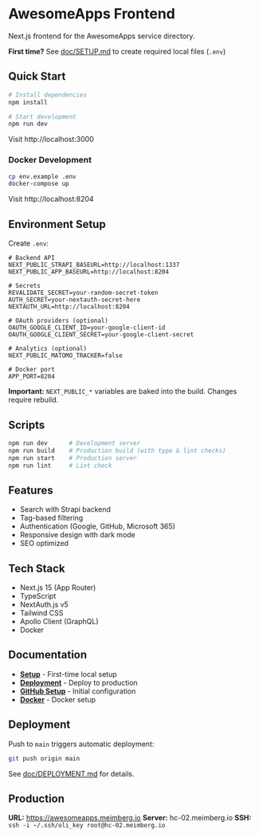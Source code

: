 # AwesomeApps Frontend

Next.js frontend for the AwesomeApps service directory.

**First time?** See [doc/SETUP.md](doc/SETUP.md) to create required local files (`.env`)

## Quick Start

```bash
# Install dependencies
npm install

# Start development
npm run dev
```

Visit http://localhost:3000

### Docker Development

```bash
cp env.example .env
docker-compose up
```

Visit http://localhost:8204

## Environment Setup

Create `.env`:

```env
# Backend API
NEXT_PUBLIC_STRAPI_BASEURL=http://localhost:1337
NEXT_PUBLIC_APP_BASEURL=http://localhost:8204

# Secrets
REVALIDATE_SECRET=your-random-secret-token
AUTH_SECRET=your-nextauth-secret-here
NEXTAUTH_URL=http://localhost:8204

# OAuth providers (optional)
OAUTH_GOOGLE_CLIENT_ID=your-google-client-id
OAUTH_GOOGLE_CLIENT_SECRET=your-google-client-secret

# Analytics (optional)
NEXT_PUBLIC_MATOMO_TRACKER=false

# Docker port
APP_PORT=8204
```

**Important:** `NEXT_PUBLIC_*` variables are baked into the build. Changes require rebuild.

## Scripts

```bash
npm run dev      # Development server
npm run build    # Production build (with type & lint checks)
npm run start    # Production server
npm run lint     # Lint check
```

## Features

- Search with Strapi backend
- Tag-based filtering
- Authentication (Google, GitHub, Microsoft 365)
- Responsive design with dark mode
- SEO optimized

## Tech Stack

- Next.js 15 (App Router)
- TypeScript
- NextAuth.js v5
- Tailwind CSS
- Apollo Client (GraphQL)
- Docker

## Documentation

- **[Setup](doc/SETUP.md)** - First-time local setup
- **[Deployment](doc/DEPLOYMENT.md)** - Deploy to production
- **[GitHub Setup](doc/GITHUB-SETUP.md)** - Initial configuration
- **[Docker](doc/DOCKER.md)** - Docker setup

## Deployment

Push to `main` triggers automatic deployment:

```bash
git push origin main
```

See [doc/DEPLOYMENT.md](doc/DEPLOYMENT.md) for details.

## Production

**URL:** https://awesomeapps.meimberg.io
**Server:** hc-02.meimberg.io
**SSH:** `ssh -i ~/.ssh/oli_key root@hc-02.meimberg.io`
